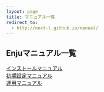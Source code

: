 ```yaml
---
layout: page
title: マニュアル一覧
redirect_to:
  - http://next-l.github.io/manual/
---
```

## Enjuマニュアル一覧 <i class="icon-book"> </i>

<div class="row-fluid">
<div class="span4">
<a href="enju_install_vm.html" class="btn btn-inverse btn-large">インストールマニュアル</a>
</div>
<div class="span4">
<a href="enju_setup.html" class="btn btn-success btn-large">初期設定マニュアル</a>
</div>
<div class="span4">
<a href="enju_operation.html" class="btn btn-primary btn-large">運用マニュアル</a>
</div>
</div>

